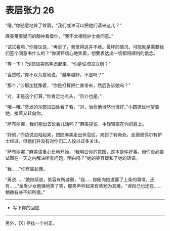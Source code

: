 # 表层张力 26

“嗯，”你随意地耸了耸肩，“我们或许可以把他们请来这儿？”

麻美带着疑问的眼神看着你，“我不太相信护士会同意。”

“试试看嘛，”你提议说，“再说了，我觉得这并不难。最坏的情况，可能就是需要我们签个同意书什么的？”你满怀信心地笑着，想要表达出一切都将顺利的信念。

“等一下！”沙耶加突然焦虑起来，“你是说*现在*立刻？”

“当然啦，”你不以为意地说，“越早越好，不是吗？”

“那个，”沙耶加犹豫着，“你是打算把仁美带来，然后告诉她吗？”

“对，正是这个打算，”你肯定地点头，“京介也是。”

“哦—哦，”蓝发的沙耶加四处看了看，“对，治愈他当然也很好。”小圆担忧地望着她，接着又转向你。

“萨布丽娜，我们能出去说会儿话吗？”麻美提议，手轻轻搭在你的肩上。

“好的，”你边说边站起来，跟随麻美走出休息区，来到了转角处。走廊里偶尔有护士经过，但她们并没有对你们二人投以过多关注。

“萨布丽娜，”麻美语重心长地开始，“我明白你的意图，这本是件好事。但你没必要试图在一天之内解决所有问题，明白吗？”她的笑容缓和了她的话语。

“我……”你有些犹豫。

“再说……”她继续说，笑容有所减弱，“我……你刚向她透露了上条的事情，还有……”金发少女勉强地笑了笑，那笑声听起来有些勉为其难。“*我*自己也还在……稍微有些不知所措。”

---

- 写下你的回应

---

另外，[X] 寻找一个村正。
